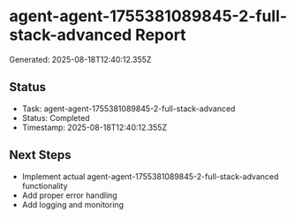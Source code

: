 # agent-agent-1755381089845-2-full-stack-advanced Report

Generated: 2025-08-18T12:40:12.355Z

## Status
- Task: agent-agent-1755381089845-2-full-stack-advanced
- Status: Completed
- Timestamp: 2025-08-18T12:40:12.355Z

## Next Steps
- Implement actual agent-agent-1755381089845-2-full-stack-advanced functionality
- Add proper error handling
- Add logging and monitoring
